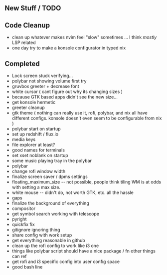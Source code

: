 ## New Stuff / TODO

## Code Cleanup
- clean up whatever makes nvim feel "slow" sometimes ... I think _mostly_ LSP related
- one day try to make a konsole configurator in typed nix

## Completed
- Lock screen stuck verifying...
- polybar not showing volume first try
- gruvbox greeter + decrease font
- white cursor ( cant figure out why its changing sizes )
- because GTK based apps didn't see the new size...
- get konsole hermetic
- greeter cleanup
- gtk theme ( nothing can really use it, rofi, polybar, and nix all have different configs. konsole doesn't even seem to be configurable from nix )
- polybar start on startup
- set up redshift / flux.io
- media keys
- file explorer at least?
- good names for terminals
- set xset noblank on startup
- some music playing tray in the polybar
- polybar
- change rofi window width
- finalize screen saver / dpms settings
- floating_maximum_size -- not possible, people think tiling WM is at odds with setting a max size.
- white mouse -- didn't do, not worth GTK, etc. all the hassle
- gaps
- finalize the background of everything
- compositor
- get symbol search working with telescope
- pyright 
- quickfix fix
- gitignore ignoring thing
- share config with work setup
- get everything reasonable in github
- clean up the rofi config to work like i3 one
- things like polybar script should have a nice package / fn other things can ref
- get rofi and i3 specific config into user config space
- good bash line
